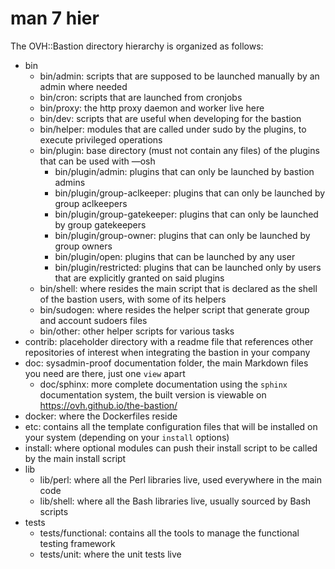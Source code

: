 man 7 hier
==========

The OVH::Bastion directory hierarchy is organized as follows:

- bin
  - bin/admin: scripts that are supposed to be launched manually by an admin where needed
  - bin/cron: scripts that are launched from cronjobs
  - bin/proxy: the http proxy daemon and worker live here
  - bin/dev: scripts that are useful when developing for the bastion
  - bin/helper: modules that are called under sudo by the plugins, to execute privileged operations
  - bin/plugin: base directory (must not contain any files) of the plugins that can be used with —osh
    - bin/plugin/admin: plugins that can only be launched by bastion admins
    - bin/plugin/group-aclkeeper: plugins that can only be launched by group aclkeepers
    - bin/plugin/group-gatekeeper: plugins that can only be launched by group gatekeepers
    - bin/plugin/group-owner: plugins that can only be launched by group owners
    - bin/plugin/open: plugins that can be launched by any user
    - bin/plugin/restricted: plugins that can be launched only by users that are explicitly granted on said plugins
  - bin/shell: where resides the main script that is declared as the shell of the bastion users, with some of its helpers
  - bin/sudogen: where resides the helper script that generate group and account sudoers files
  - bin/other: other helper scripts for various tasks
- contrib: placeholder directory with a readme file that references other repositories of interest when integrating the bastion in your company
- doc: sysadmin-proof documentation folder, the main Markdown files you need are there, just one `view` apart
  - doc/sphinx: more complete documentation using the `sphinx` documentation system, the built version is viewable on https://ovh.github.io/the-bastion/
- docker: where the Dockerfiles reside
- etc: contains all the template configuration files that will be installed on your system (depending on your `install` options)
- install: where optional modules can push their install script to be called by the main install script
- lib
  - lib/perl: where all the Perl libraries live, used everywhere in the main code
  - lib/shell: where all the Bash libraries live, usually sourced by Bash scripts
- tests
  - tests/functional: contains all the tools to manage the functional testing framework
  - tests/unit: where the unit tests live
